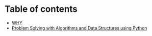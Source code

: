 # Table of contents

* [WHY](README.md)
* [Problem Solving with Algorithms and Data Structures using Python](problem-solving-with-algorithms-and-data-structures-using-python.md)


